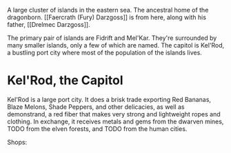 A large cluster of islands in the eastern sea. The ancestral home of the dragonborn. [[Faercrath (Fury) Darzgoss]] is from here, along with his father, [[Drelmec Darzgoss]]. 

The primary pair of islands are Fidrift and Mel'Kar. They're surrounded by many smaller islands, only a few of which are named. The capitol is Kel'Rod, a bustling port city where most of the population of the islands lives. 

# Kel'Rod, the Capitol
Kel'Rod is a large port city. It does a brisk trade exporting Red Bananas, Blaze Melons, Shade Peppers, and other delicacies, as well as demonstrand, a red fiber that makes very strong and lightweight ropes and clothing. In exchange, it receives metals and gems from the dwarven mines, TODO from the elven forests, and TODO from the human cities.

Shops:
